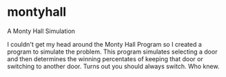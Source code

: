 # montyhall
A Monty Hall Simulation

I couldn't get my head around the Monty Hall Program so I created a program to simulate the problem. This program simulates selecting a door and then determines the winning percentates of keeping that door or switching to another door. Turns out you should always switch. Who knew. 
